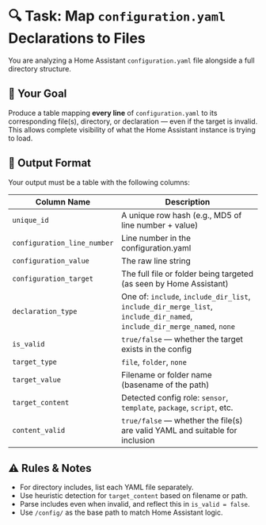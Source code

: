 # 🔍 Task: Map `configuration.yaml` Declarations to Files

You are analyzing a Home Assistant `configuration.yaml` file alongside a full directory structure.

## 🎯 Your Goal

Produce a table mapping **every line** of `configuration.yaml` to its corresponding file(s), directory, or declaration — even if the target is invalid. This allows complete visibility of what the Home Assistant instance is trying to load.

## 📄 Output Format

Your output must be a table with the following columns:

| Column Name | Description |
|-------------|-------------|
| `unique_id` | A unique row hash (e.g., MD5 of line number + value) |
| `configuration_line_number` | Line number in the configuration.yaml |
| `configuration_value` | The raw line string |
| `configuration_target` | The full file or folder being targeted (as seen by Home Assistant) |
| `declaration_type` | One of: `include`, `include_dir_list`, `include_dir_merge_list`, `include_dir_named`, `include_dir_merge_named`, `none` |
| `is_valid` | `true/false` — whether the target exists in the config |
| `target_type` | `file`, `folder`, `none` |
| `target_value` | Filename or folder name (basename of the path) |
| `target_content` | Detected config role: `sensor`, `template`, `package`, `script`, etc. |
| `content_valid` | `true/false` — whether the file(s) are valid YAML and suitable for inclusion |

## ⚠️ Rules & Notes

- For directory includes, list each YAML file separately.
- Use heuristic detection for `target_content` based on filename or path.
- Parse includes even when invalid, and reflect this in `is_valid = false`.
- Use `/config/` as the base path to match Home Assistant logic.
